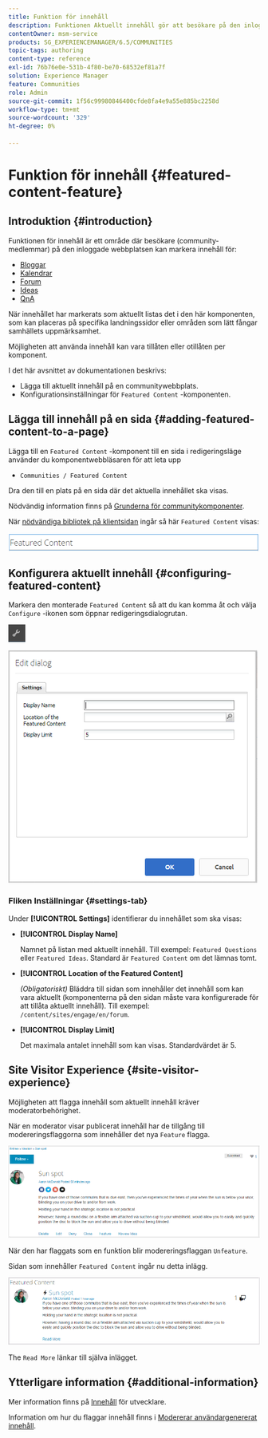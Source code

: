 ```yaml
---
title: Funktion för innehåll
description: Funktionen Aktuellt innehåll gör att besökare på den inloggade webbplatsen kan markera innehåll
contentOwner: msm-service
products: SG_EXPERIENCEMANAGER/6.5/COMMUNITIES
topic-tags: authoring
content-type: reference
exl-id: 76b76e0e-531b-4f80-be70-68532ef81a7f
solution: Experience Manager
feature: Communities
role: Admin
source-git-commit: 1f56c99980846400cfde8fa4e9a55e885bc2258d
workflow-type: tm+mt
source-wordcount: '329'
ht-degree: 0%

---
```


# Funktion för innehåll {#featured-content-feature}

## Introduktion {#introduction}

Funktionen för innehåll är ett område där besökare (community-medlemmar) på den inloggade webbplatsen kan markera innehåll för:

* [Bloggar](blog-feature.md)
* [Kalendrar](calendar.md)
* [Forum](forum.md)
* [Ideas](ideation-feature.md)
* [QnA](working-with-qna.md)

När innehållet har markerats som aktuellt listas det i den här komponenten, som kan placeras på specifika landningssidor eller områden som lätt fångar samhällets uppmärksamhet.

Möjligheten att använda innehåll kan vara tillåten eller otillåten per komponent.

I det här avsnittet av dokumentationen beskrivs:

* Lägga till aktuellt innehåll på en communitywebbplats.
* Konfigurationsinställningar för `Featured Content` -komponenten.

## Lägga till innehåll på en sida {#adding-featured-content-to-a-page}

Lägga till en `Featured Content` -komponent till en sida i redigeringsläge använder du komponentwebbläsaren för att leta upp

* `Communities / Featured Content`

Dra den till en plats på en sida där det aktuella innehållet ska visas.

Nödvändig information finns på [Grunderna för communitykomponenter](basics.md).

När [nödvändiga bibliotek på klientsidan](essentials-featured.md#essentials-for-client-side) ingår så här `Featured Content` visas:

![funktionsinnehåll](assets/featuredcontent.png)

## Konfigurera aktuellt innehåll {#configuring-featured-content}

Markera den monterade `Featured Content` så att du kan komma åt och välja `Configure` -ikonen som öppnar redigeringsdialogrutan.

![configure-new](assets/configure-new.png)

![featuredcontent1](assets/featuredcontent1.png)

### Fliken Inställningar {#settings-tab}

Under **[!UICONTROL Settings]** identifierar du innehållet som ska visas:

* **[!UICONTROL Display Name]**

  Namnet på listan med aktuellt innehåll. Till exempel: `Featured Questions` eller `Featured Ideas`. Standard är `Featured Content` om det lämnas tomt.

* **[!UICONTROL Location of the Featured Content]**

  *(Obligatoriskt)* Bläddra till sidan som innehåller det innehåll som kan vara aktuellt (komponenterna på den sidan måste vara konfigurerade för att tillåta aktuellt innehåll). Till exempel: `/content/sites/engage/en/forum`.

* **[!UICONTROL Display Limit]**

  Det maximala antalet innehåll som kan visas. Standardvärdet är 5.

## Site Visitor Experience {#site-visitor-experience}

Möjligheten att flagga innehåll som aktuellt innehåll kräver moderatorbehörighet.

När en moderator visar publicerat innehåll har de tillgång till modereringsflaggorna som innehåller det nya `Feature` flagga.

![webbplats-besökare-upplevelse](assets/site-visitor-experience.png)

När den har flaggats som en funktion blir modereringsflaggan `Unfeature`.

Sidan som innehåller `Featured Content` ingår nu detta inlägg.

![site-visitor-experience1](assets/site-visitor-experience1.png)

The `Read More` länkar till själva inlägget.

## Ytterligare information {#additional-information}

Mer information finns på [Innehåll](essentials-featured.md) för utvecklare.

Information om hur du flaggar innehåll finns i [Modererar användargenererat innehåll](moderate-ugc.md).
